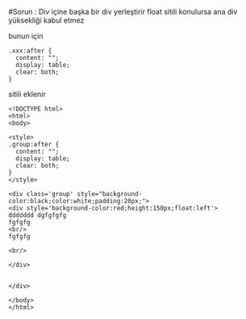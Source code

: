 #Sorun : Div içine başka bir div yerleştirir float sitili konulursa
ana div yüksekliği kabul etmez

bunun için
````
.xxx:after {
  content: "";
  display: table;
  clear: both;
}
````
sitili eklenir

````
<!DOCTYPE html>
<html>
<body>

<style>
.group:after {
  content: "";
  display: table;
  clear: both;
}
</style>

<div class='group' style="background-color:black;color:white;padding:20px;">
<div style='background-color:red;height:150px;float:left'>
ddddddd dgfgfgfg
fgfgfg
<br/>
fgfgfg

<br/>

</div>


</div> 

</body>
</html>
````
